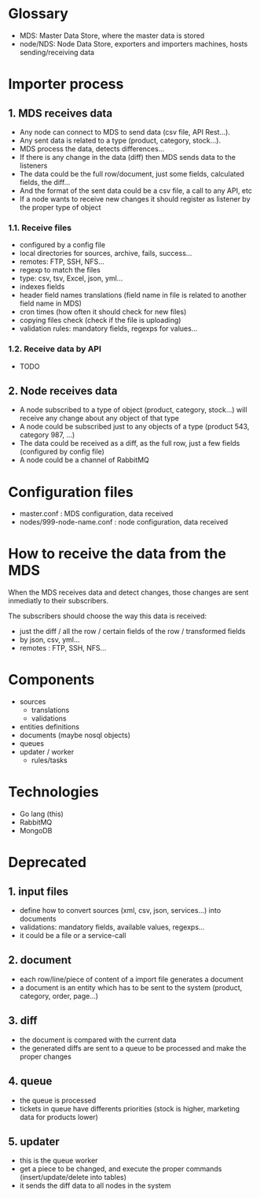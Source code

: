 # Glossary

- MDS: Master Data Store, where the master data is stored
- node/NDS: Node Data Store, exporters and importers machines, hosts sending/receiving data

# Importer process

## 1. MDS receives data

- Any node can connect to MDS to send data (csv file, API Rest...).
- Any sent data is related to a type (product, category, stock...).
- MDS process the data, detects differences...
- If there is any change in the data (diff) then MDS sends data to the listeners
- The data could be the full row/document, just some fields, calculated fields, the diff...
- And the format of the sent data could be a csv file, a call to any API, etc
- If a node wants to receive new changes it should register as listener by the proper type of object

### 1.1. Receive files

- configured by a config file
- local directories for sources, archive, fails, success...
- remotes: FTP, SSH, NFS...
- regexp to match the files
- type: csv, tsv, Excel, json, yml...
- indexes fields
- header field names translations (field name in file is related to another field name in MDS)
- cron times (how often it should check for new files)
- copying files check (check if the file is uploading)
- validation rules: mandatory fields, regexps for values...

### 1.2. Receive data by API

- TODO

## 2. Node receives data

- A node subscribed to a type of object (product, category, stock...) will receive any change about any object of that type
- A node could be subscribed just to any objects of a type (product 543, category 987, ...)
- The data could be received as a diff, as the full row, just a few fields (configured by config file)
- A node could be a channel of RabbitMQ

# Configuration files

- master.conf : MDS configuration, data received
- nodes/999-node-name.conf : node configuration, data received


# How to receive the data from the MDS

When the MDS receives data and detect changes, those changes are sent inmediatly to their subscribers.

The subscribers should choose the way this data is received:
- just the diff / all the row / certain fields of the row / transformed fields
- by json, csv, yml...
- remotes : FTP, SSH, NFS...

# Components

- sources
  - translations
  - validations
- entities definitions
- documents (maybe nosql objects)
- queues
- updater / worker
  - rules/tasks
  
# Technologies

- Go lang (this)
- RabbitMQ
- MongoDB

# Deprecated

## 1. input files

- define how to convert sources (xml, csv, json, services...) into documents
- validations: mandatory fields, available values, regexps...
- it could be a file or a service-call

## 2. document

- each row/line/piece of content of a import file generates a document
- a document is an entity which has to be sent to the system (product, category, order, page...)

## 3. diff

- the document is compared with the current data
- the generated diffs are sent to a queue to be processed and make the proper changes

## 4. queue

- the queue is processed
- tickets in queue have differents priorities (stock is higher, marketing data for products lower)

## 5. updater

- this is the queue worker
- get a piece to be changed, and execute the proper commands (insert/update/delete into tables)
- it sends the diff data to all nodes in the system

